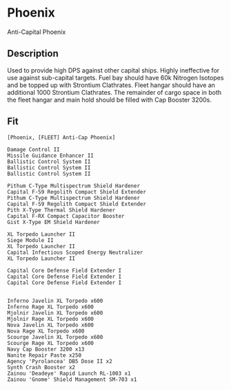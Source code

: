 # Phoenix

Anti-Capital Phoenix

## Description

Used to provide high DPS against other capital ships.  Highly ineffective for use against sub-capital targets.  Fuel bay should have 60k Nitrogen Isotopes and be topped up with Strontium Clathrates. Fleet hangar should have an additional 1000 Strontium Clathrates.  The remainder of cargo space in both the fleet hangar and main hold should be filled with Cap Booster 3200s.

## Fit
```
[Phoenix, [FLEET] Anti-Cap Phoenix]

Damage Control II
Missile Guidance Enhancer II
Ballistic Control System II
Ballistic Control System II
Ballistic Control System II

Pithum C-Type Multispectrum Shield Hardener
Capital F-S9 Regolith Compact Shield Extender
Pithum C-Type Multispectrum Shield Hardener
Capital F-S9 Regolith Compact Shield Extender
Pith X-Type Thermal Shield Hardener
Capital F-RX Compact Capacitor Booster
Gist X-Type EM Shield Hardener

XL Torpedo Launcher II
Siege Module II
XL Torpedo Launcher II
Capital Infectious Scoped Energy Neutralizer
XL Torpedo Launcher II

Capital Core Defense Field Extender I
Capital Core Defense Field Extender I
Capital Core Defense Field Extender I


Inferno Javelin XL Torpedo x600
Inferno Rage XL Torpedo x600
Mjolnir Javelin XL Torpedo x600
Mjolnir Rage XL Torpedo x600
Nova Javelin XL Torpedo x600
Nova Rage XL Torpedo x600
Scourge Javelin XL Torpedo x600
Scourge Rage XL Torpedo x600
Navy Cap Booster 3200 x13
Nanite Repair Paste x250
Agency 'Pyrolancea' DB5 Dose II x2
Synth Crash Booster x2
Zainou 'Deadeye' Rapid Launch RL-1003 x1
Zainou 'Gnome' Shield Management SM-703 x1
```
